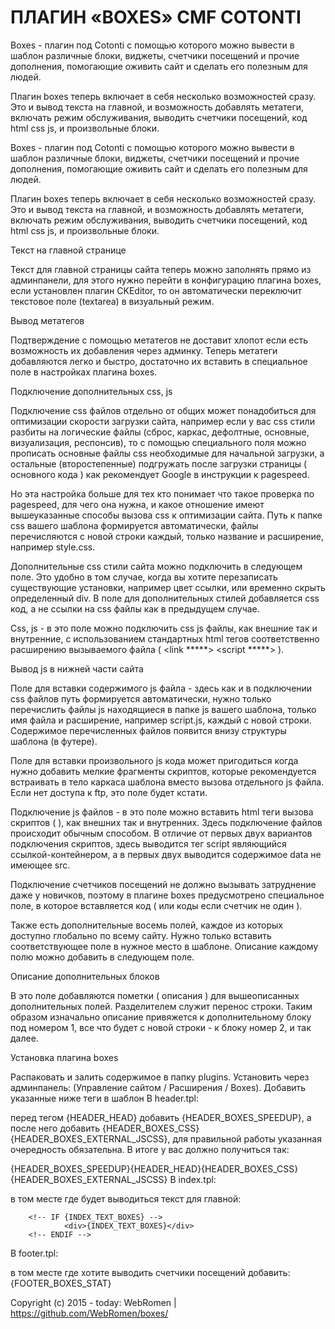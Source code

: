 # ПЛАГИН «BOXES» CMF COTONTI

<p>Boxes - плагин под Cotonti&nbsp;с помощью которого можно вывести&nbsp;в шаблон различные&nbsp;блоки, виджеты, счетчики&nbsp;посещений и прочие дополнения, помогающие оживить сайт и сделать его полезным для людей.&nbsp;&nbsp;</p>

<p>Плагин boxes&nbsp;теперь&nbsp;включает в себя несколько возможностей сразу. Это и вывод текста на главной, и возможность добавлять метатеги, включать режим обслуживания, выводить счетчики посещений, код html&nbsp;css&nbsp;js, и произвольные блоки.</p>

Boxes - плагин под Cotonti с помощью которого можно вывести в шаблон различные блоки, виджеты, счетчики посещений и прочие дополнения, помогающие оживить сайт и сделать его полезным для людей.  

Плагин boxes теперь включает в себя несколько возможностей сразу. Это и вывод текста на главной, и возможность добавлять метатеги, включать режим обслуживания, выводить счетчики посещений, код html css js, и произвольные блоки.

Текст на главной странице

Текст для главной  страницы сайта теперь можно заполнять прямо из админпанели, для этого нужно перейти в конфигурацию плагина boxes, если установлен плагин CKEditor, то он автоматически переключит текстовое поле (textarea) в визуальный режим.

Вывод метатегов

Подтверждение с помощью метатегов  не доставит хлопот если есть возможность их добавления через админку. Теперь метатеги добавляются легко и быстро, достаточно их вставить в специальное поле в настройках плагина boxes.

Подключение дополнительных css, js

Подключение css файлов отдельно от общих может понадобиться для оптимизации скорости загрузки сайта, например если у вас css стили разбиты на логические файлы (сброс, каркас, дефолтные, основные, визуализация, респонсив), то с помощью специального поля можно прописать основные файлы css необходимые для начальной загрузки, а остальные (второстепенные) подгружать после загрузки страницы ( основного кода ) как рекомендует Google в инструкции к pagespeed.

Но эта настройка больше для тех кто понимает что такое проверка по pagespeed, для чего она нужна, и какое отношение имеют вышеуказанные способы вызова css  к оптимизации сайта. Путь к папке css вашего шаблона формируется автоматически, файлы перечисляются с новой строки каждый, только название и расширение, например style.css.

Дополнительные css стили сайта можно подключить в следующем поле. Это удобно в том случае, когда вы хотите перезаписать существующие установки, например цвет ссылки, или временно скрыть определенный div. В поле для дополнительных стилей добавляется css код, а не ссылки на css файлы как в предыдущем случае. 

Сss, js - в это поле можно подключить css js файлы, как внешние так и внутренние, с использованием стандартных html тегов соответственно расширению вызываемого файла ( <link *****>  <script *****></script> ).

Вывод js в нижней части сайта

Поле для вставки содержимого js файла - здесь как и в подключении css файлов путь формируется автоматически, нужно только перечислить файлы js находящиеся в папке js вашего шаблона, только имя файла и расширение, например script.js, каждый с новой строки. Содержимое перечисленных файлов появится внизу структуры шаблона (в футере).

Поле для вставки произвольного js кода может пригодиться когда нужно добавить мелкие фрагменты скриптов, которые рекомендуется встраивать в тело каркаса шаблона вместо вызова отдельного js файла.  Если нет доступа к ftp, это поле будет кстати.

Подключение js файлов - в это поле можно вставить html теги вызова скриптов ( <script src="***"></script> ), как внешних так и внутренних. Здесь подключение файлов происходит обычным способом. В отличие от первых двух вариантов подключения скриптов, здесь выводится тег script являющийся ссылкой-контейнером, а в первых двух выводится содержимое data не имеющее src.

Подключение счетчиков посещений не должно вызывать затруднение даже у новичков, поэтому в плагине boxes предусмотрено специальное поле, в которое вставляется код ( или коды если счетчик не один ). 

Также есть дополнительные восемь полей, каждое из которых доступно глобально по всему сайту. Нужно только вставить соответствующее поле в нужное место в шаблоне. Описание каждому полю можно добавить в следующем поле.

Описание дополнительных блоков

В это поле добавляются пометки ( описания ) для вышеописанных дополнительных полей. Разделителем служит перенос строки. Таким образом изначально описание привяжется к дополнительному блоку под номером 1, все что будет с новой строки - к блоку номер 2, и так далее.

Установка плагина boxes

Распаковать и залить содержимое в папку plugins.
Установить через админпанель: (Управление сайтом / Расширения / Boxes).
Добавить указанные ниже теги в шаблон
В header.tpl: 

перед тегом {HEADER_HEAD} добавить {HEADER_BOXES_SPEEDUP}, а после него добавить {HEADER_BOXES_CSS}{HEADER_BOXES_EXTERNAL_JSCSS}, для правильной работы указанная очередность обязательна.  В итоге у вас должно получиться так:

{HEADER_BOXES_SPEEDUP}{HEADER_HEAD}{HEADER_BOXES_CSS}{HEADER_BOXES_EXTERNAL_JSCSS}
В index.tpl:

в том месте где будет выводиться текст для главной:

        <!-- IF {INDEX_TEXT_BOXES} -->
                <div>{INDEX_TEXT_BOXES}</div>
        <!-- ENDIF -->
В footer.tpl:

в том месте где хотите выводить счетчики посещений добавить: {FOOTER_BOXES_STAT}

Copyright (c) 2015 - today: WebRomen | https://github.com/WebRomen/boxes/ 
